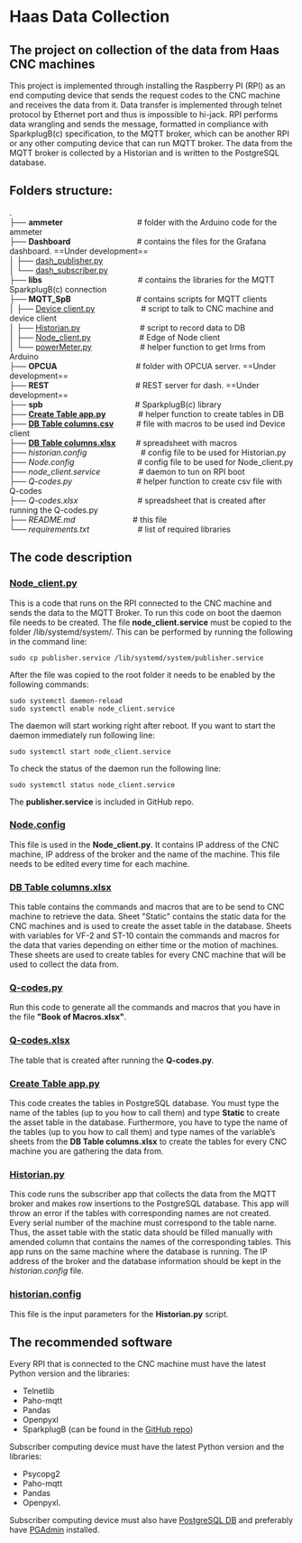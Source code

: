 # Haas Data Collection

## The project on collection of the data from Haas CNC machines

This project is implemented through installing the Raspberry PI (RPI) as an end computing device that sends the request
codes to the CNC machine and receives the data from it. Data transfer is implemented through telnet protocol by Ethernet
port and thus is impossible to hi-jack. RPI performs data wrangling and sends the message, formatted in compliance with
SparkplugB(c) specification, to the MQTT broker, which can be another RPI or any other computing device that can run
MQTT broker. The data from the MQTT broker is collected by a Historian and is written to the PostgreSQL database.

## Folders structure:

.  
├── **ammeter**&emsp;&emsp;&emsp;&emsp; &emsp; &emsp; &emsp; &emsp; # folder with the Arduino code for the ammeter  
├── **Dashboard**&emsp;&emsp;&emsp; &emsp; &emsp; &emsp; &emsp; # contains the files for the Grafana dashboard. ==Under
development==  
│ ├── [dash_publisher.py](Dashboard/dash_publisher.py)      
│ └── [dash_subscriber.py](Dashboard/dash_subscriber.py)  
├── **libs** &emsp;&emsp;&emsp;&emsp;&emsp;&emsp;&emsp;&emsp; &emsp;&emsp;&emsp;&nbsp; # contains the libraries for the
MQTT SparkplugB(c) connection  
├── **MQTT_SpB**&emsp;&emsp;&emsp;&emsp;&emsp;&emsp;&emsp;&emsp; # contains scripts for MQTT clients  
│ ├── [Device client.py](MQTT_SpB/Device_client.py) &emsp;&emsp; &emsp;&emsp;&emsp; # script to talk to CNC machine and
device client  
│ ├── [Historian.py](MQTT_SpB/Historian.py)&emsp;&emsp;&emsp; &emsp;&emsp;&emsp;&emsp; # script to record data to DB  
│ ├── [Node_client.py](MQTT_SpB/Node_client.py)&emsp; &emsp; &emsp; &emsp;&emsp; # Edge of Node client  
│ └── [powerMeter.py](MQTT_SpB/powerMeter.py)&emsp; &emsp; &emsp; &emsp;&emsp; # helper function to get Irms from
Arduino  
├── **OPCUA**&emsp; &emsp; &emsp; &emsp; &emsp; &emsp; &emsp;&emsp; # folder with OPCUA server. ==Under development==  
├── **REST**&emsp; &emsp;&emsp; &emsp; &emsp; &emsp; &emsp; &emsp;&emsp; # REST server for dash. ==Under development==  
├── **spb**&emsp;&emsp;&emsp; &emsp; &emsp; &emsp;&emsp;&emsp; &emsp; &emsp; # SparkplugB(c) library  
├── **[Create Table app.py](Create%20Table%20app.py)** &emsp; &emsp; &emsp; # helper function to create tables in DB  
├── **[DB Table columns.csv](DB%20Table%20columns.csv)** &emsp; &emsp; # file with macros to be used ind Device client  
├── **[DB Table columns.xlsx](DB%20Table%20columns.xlsx)** &emsp;&emsp; # spreadsheet with macros  
├── *historian.config*&emsp; &emsp; &emsp;&emsp;&emsp; &emsp;# config file to be used for Historian.py   
├── *Node.config* &emsp; &emsp; &emsp; &emsp; &emsp; &emsp; # config file to be used for Node_client.py  
├── *node_client.service*&emsp;&emsp; &emsp; &emsp; # daemon to tun on RPI boot  
├── *Q-codes.py*&emsp;&emsp;&emsp; &emsp; &emsp; &emsp;&emsp; # helper function to create csv file with Q-codes  
├── *Q-codes.xlsx*&emsp;&emsp;&emsp;&emsp;&emsp;&emsp; &emsp; # spreadsheet that is created after running the Q-codes.py  
├── *README.md*&emsp;&emsp;&emsp;&emsp;&emsp;&emsp; &emsp;# this file  
└── *requirements.txt*&emsp;&emsp; &emsp; &emsp; &emsp; # list of required libraries

## The code description

### [Node_client.py](MQTT_SpB/Node_client.py)

This is a code that runs on the RPI connected to the CNC machine and sends the data to the MQTT Broker. To run this code
on boot the daemon file needs to be created. The file **node_client.service** must be copied to the folder
/lib/systemd/system/. This can be performed by running the following in the command line:

```
sudo cp publisher.service /lib/systemd/system/publisher.service
```

After the file was copied to the root folder it needs to be enabled by the following commands:

```
sudo systemctl daemon-reload
sudo systemctl enable node_client.service
```

The daemon will start working right after reboot. If you want to start the daemon immediately run following line:

```
sudo systemctl start node_client.service
```

To check the status of the daemon run the following line:

```
sudo systemctl status node_client.service
```

The **publisher.service** is included in GitHub repo.

### [Node.config](Node.config)

This file is used in the **Node_client.py**. It contains IP address of the CNC machine, IP address of the broker and the
name of the machine. This file needs to be edited every time for each machine.

### [DB Table columns.xlsx](DB%20Table%20columns.xlsx")

This table contains the commands and macros that are to be send to CNC machine to retrieve the data. Sheet "Static"
contains the static data for the CNC machines and is used to create the asset table in the database. Sheets with
variables for VF-2 and ST-10 contain the commands and macros for the data that varies depending on either time or the
motion of machines. These sheets are used to create tables for every CNC machine that will be used to collect the data
from.

### [Q-codes.py](Q-codes.py)

Run this code to generate all the commands and macros that you have in the file **"Book of Macros.xlsx"**.

### [Q-codes.xlsx](Q-codes.xlsx)

The table that is created after running the **Q-codes.py**.

### [Create Table app.py](Create%20Table%20app.py)

This code creates the tables in PostgreSQL database. You must type the name of the tables (up to you how to call them)
and type **Static** to create the asset table in the database. Furthermore, you have to type the name of the tables (up
to you how to call them) and type names of the variable’s sheets from the **DB Table columns.xlsx** to create the tables
for every CNC machine you are gathering the data from.

### [Historian.py](MQTT_SpB/Historian.py)

This code runs the subscriber app that collects the data from the MQTT broker and makes row insertions to the PostgreSQL
database. This app will throw an error if the tables with corresponding names are not created. Every serial number of
the machine must correspond to the table name. Thus, the asset table with the static data should be filled manually with
amended column that contains the names of the corresponding tables.
This app runs on the same machine where the database is running. The IP address of the broker and the database
information should be kept in the _historian.config_ file.

### [historian.config](historian.config)

This file is the input parameters for the **Historian.py** script.

## The recommended software

Every RPI that is connected to the CNC machine must have the latest Python version and the libraries:

* Telnetlib
* Paho-mqtt
* Pandas
* Openpyxl
* SparkplugB (can be found in the [GitHub repo](https://github.com/eclipse/tahu))

Subscriber computing device must have the latest Python version and the libraries:

* Psycopg2
* Paho-mqtt
* Pandas
* Openpyxl.

Subscriber computing device must also have [PostgreSQL DB](https://www.postgresql.org/download/) and preferably
have [PGAdmin](https://www.pgadmin.org/download/) installed.
